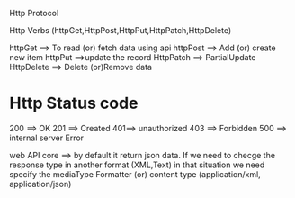 Http Protocol

Http Verbs (httpGet,HttpPost,HttpPut,HttpPatch,HttpDelete)

httpGet ==> To read (or) fetch data using api
httpPost ==>  Add (or) create new item 
httpPut ==>update the record
HttpPatch ==> PartialUpdate
HttpDelete ==> Delete (or)Remove data

Http Status code 
=================

200 ==> OK
201 ==> Created
401==> unauthorized
403 ==> Forbidden
500 ==> internal server Error


web API core ==> by default it return json data.  If we need to checge the 
response type in another format (XML,Text) in that situation we need specify the mediaType Formatter  (or)  content type (application/xml, application/json)

